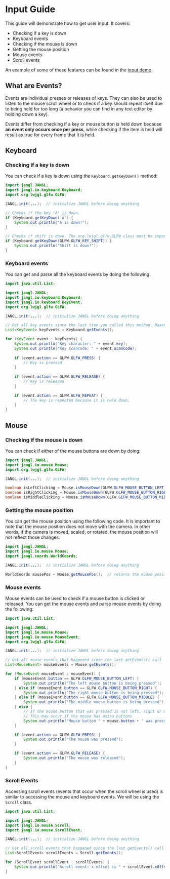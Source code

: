 # Input Guide

This guide will demonstrate how to get user input. It covers:
- Checking if a key is down
- Keyboard events
- Checking if the mouse is down
- Getting the mouse position
- Mouse events
- Scroll events

An example of some of these features can be found in the [input demo](/src/test/java/demos/inputdemo).

## What are Events?

Events are individual presses or releases of keys. They can also be used to listen to the mouse scroll wheel or to check if a key should repeat itself due to being held for too long (a behavior you can find in any text editor by holding down a key).

Events differ from checking if a key or mouse button is held down because **an event only occurs once per press**, while checking if the item is held will result as true for every frame that it is held.

## Keyboard

### Checking if a key is down

You can check if a key is down using the `Keyboard.getKeyDown()` method:
```java
import jangl.JANGL;
import jangl.io.keyboard.Keyboard;
import org.lwjgl.glfw.GLFW;

JANGL.init(...);  // initialize JANGL before doing anything

// Checks if the key "A" is down.
if (Keyboard.getKeyDown('A') {
    System.out.println("A is down!");    
}

// Checks if shift is down. The org.lwjgl.glfw.GLFW class must be imported
if (Keyboard.getKeyDown(GLFW.GLFW_KEY_SHIFT)) {
    System.out.println("Shift is down!");
}
```

### Keyboard events

You can get and parse all the keyboard events by doing the following.
```java
import java.util.List;

import jangl.JANGL;
import jangl.io.keyboard.Keyboard;
import jangl.io.keyboard.KeyEvent;
import org.lwjgl.glfw.GLFW;

JANGL.init(...);  // initialize JANGL before doing anything

// Get all key events since the last time you called this method. Maxes out at jangl.io.EventsConfig.MAX_EVENTS.
List<KeyEvent> keyEvents = Keyboard.getEvents();

for (KeyEvent event : keyEvents) {
    System.out.println("Key character: " + event.key);
    System.out.println("Key scancode: " + event.scancode);
    
    if (event.action == GLFW.GLFW_PRESS) {
        // Key is pressed
    }
    
    if (event.action == GLFW.GLFW_RELEASE) {
        // Key is released
    }
    
    if (event.action == GLFW.GLFW_REPEAT) {
        // The key is repeated because it is held down.
    }
}
```

## Mouse

### Checking if the mouse is down

You can check if either of the mouse buttons are down by doing:
```java
import jangl.JANGL;
import jangl.io.mouse.Mouse;
import org.lwjgl.glfw.GLFW;

JANGL.init(...);  // initialize JANGL before doing anything

boolean isLeftClicking = Mouse.isMouseDown(GLFW.GLFW_MOUSE_BUTTON_LEFT);  // returns true if left click is held
boolean isRightClicking = Mouse.isMouseDown(GLFW.GLFW_MOUSE_BUTTON_RIGHT);  // returns true if right click is held
boolean isMiddleClicking = Mouse.isMouseDown(GLFW.GLFW_MOUSE_BUTTON_MIDDLE);  // returns true if middle click is held
```

### Getting the mouse position
You can get the mouse position using the following code. It is important to note that the mouse position does not move with the camera. In other words, if the camera is moved, scaled, or rotated, the mouse position will not reflect those changes.

```java
import jangl.JANGL;
import jangl.io.mouse.Mouse;
import jangl.coords.WorldCoords;

JANGL.init(...);  // initialize JANGL before doing anything

WorldCoords mousePos = Mouse.getMousePos();  // returns the mouse position in the units of WorldCoords
```

### Mouse events
Mouse events can be used to check if a mouse button is clicked or released. You can get the mouse events and parse mouse events by doing the following:

```java
import java.util.List;

import jangl.JANGL;
import jangl.io.mouse.Mouse;
import jangl.io.mouse.MouseEvent;
import org.lwjgl.glfw.GLFW;

JANGL.init(...);  // initialize JANGL before doing anything

// Get all mouse events that happened since the last getEvents() call
List<MouseEvent> mouseEvents = Mouse.getEvents();

for (MouseEvent mouseEvent : mouseEvent) {
    if (mouseEvent.button == GLFW.GLFW_MOUSE_BUTTON_LEFT) {
        System.out.println("The left mouse button is being pressed");
    } else if (mouseEvent.button == GLFW.GLFW_MOUSE_BUTTON_RIGHT) {
        System.out.println("The right mouse button is being pressed");
    } else if (mouseEvent.button == GLFW.GLFW_MOUSE_BUTTON_MIDDLE) {
        System.out.println("The middle mouse button is being pressed");
    } else {
        // If the mouse button that was pressed is not left, right or middle.
        // This may occur if the mouse has extra buttons
        System.out.println("Mouse button " + mouse.button + " was pressed.");
    }

    if (event.action == GLFW.GLFW_PRESS) {
        System.out.println("The mouse was pressed");
    }

    if (event.action == GLFW.GLFW_RELEASE) {
        System.out.println("The mouse was released");
    }
}
```

### Scroll Events

Accessing scroll events (events that occur when the scroll wheel is used) is similar to accessing the mouse and keyboard events. We will be using the `Scroll` class.

```java
import java.util.List;

import jangl.JANGL;
import jangl.io.mouse.Scroll;
import jangl.io.mouse.ScrollEvent;

JANGL.init(...);  // initialize JANGL before doing anything

// Get all scroll events that happened since the last getEvents() call
List<ScrollEvent> scrollEvents = Scroll.getEvents();

for (ScrollEvent scrollEvent : scrollEvents) {
    System.out.println("Scroll event: x offset is " + scrollEvent.xOffset + " and y offset is " + scrollEvent.yOffset);
}
```